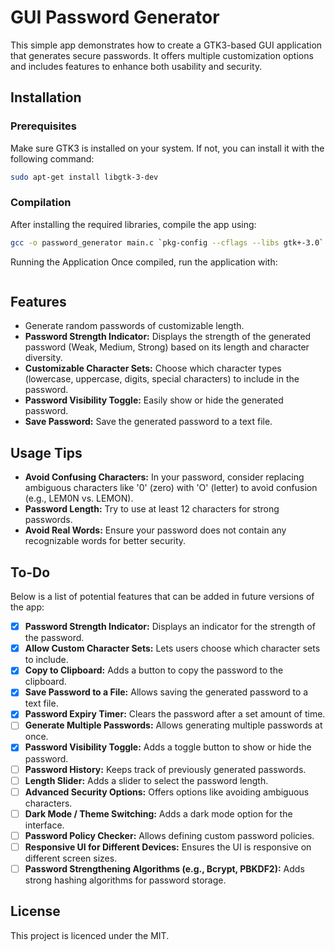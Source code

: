 # GUI Password Generator

This simple app demonstrates how to create a GTK3-based GUI application that generates secure passwords. It offers multiple customization options and includes features to enhance both usability and security.

## Installation

### Prerequisites
Make sure GTK3 is installed on your system. If not, you can install it with the following command:
```bash
sudo apt-get install libgtk-3-dev
```

### Compilation
After installing the required libraries, compile the app using:

```bash
gcc -o password_generator main.c `pkg-config --cflags --libs gtk+-3.0`
```

Running the Application
Once compiled, run the application with:
```bash

```

## Features
- Generate random passwords of customizable length.
- **Password Strength Indicator:** Displays the strength of the generated password (Weak, Medium, Strong) based on its length and character diversity.
- **Customizable Character Sets:** Choose which character types (lowercase, uppercase, digits, special characters) to include in the password.
- **Password Visibility Toggle:** Easily show or hide the generated password.
- **Save Password:** Save the generated password to a text file.

## Usage Tips
- **Avoid Confusing Characters:** In your password, consider replacing ambiguous characters like '0' (zero) with 'O' (letter) to avoid confusion (e.g., LEM0N vs. LEMON).
- **Password Length:** Try to use at least 12 characters for strong passwords.
- **Avoid Real Words:** Ensure your password does not contain any recognizable words for better security.

## To-Do
Below is a list of potential features that can be added in future versions of the app:

- [X] **Password Strength Indicator:** Displays an indicator for the strength of the password.
- [X] **Allow Custom Character Sets:** Lets users choose which character sets to include.
- [X] **Copy to Clipboard:** Adds a button to copy the password to the clipboard.
- [X] **Save Password to a File:** Allows saving the generated password to a text file.
- [X] **Password Expiry Timer:** Clears the password after a set amount of time.
- [ ] **Generate Multiple Passwords:**
Allows generating multiple passwords at once.
- [X] **Password Visibility Toggle:** Adds a toggle button to show or hide the password.
- [ ] **Password History:** Keeps track of previously generated passwords.
- [ ] **Length Slider:** Adds a slider to select the password length.
- [ ] **Advanced Security Options:** Offers options like avoiding ambiguous characters.
- [ ] **Dark Mode / Theme Switching:** Adds a dark mode option for the interface.
- [ ] **Password Policy Checker:** Allows defining custom password policies.
- [ ] **Responsive UI for Different Devices:** Ensures the UI is responsive on different screen sizes.
- [ ] **Password Strengthening Algorithms (e.g., Bcrypt, PBKDF2):** Adds strong hashing algorithms for password storage.

## License

This project is licenced under the MIT.
